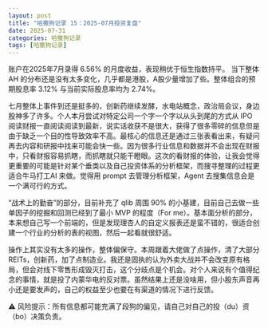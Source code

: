 ```yaml
---
layout: post
title: "哈撒狗记录 15：2025-07月投资复盘"
date: 2025-07-31
categories: 哈撒狗记录
tags: [哈撒狗记录]
---
```


账户在2025年7月录得 6.56% 的月度收益，表现稍优于恒生指数持平。 当下整体 AH 的分布还是没有太多变化，几乎都是港股，A股少量增加了些。整体组合的预期股息率 3.12% 与当前实际股息率均为 2.74%。

<!--more-->

七月整体上事件到还是挺多的，创新药继续发酵，水电站概念，政治局会议，身边股神多了许多。个人本月尝试对特定公司一个字一个字以从头到尾的方式从 IPO 阅读财报一直阅读阅读到最新，说实话收获不是很大，获得了很多零碎的信息但是由于缺乏一个目的性导致效率不高。最核心的信息还是通过三张表看出来，有疑问再去内容和研报中找来可能会快一些。因为很多行业信息和数据并不会出现在财报中，只看财报容易抓瞎，而抓瞎就只能干瞪眼。这次的看财报的体验，让我会觉得更重要的可能是针对某个垂类以及自己投资体系的分析框架，而搜寻整理的过程更适合牛马打工AI 来做。觉得用 prompt 去管理分析框架，Agent 去搜集信息会是一个满可行的方式。

“战术上的勤奋”的部分，目前补充了 qlib 周围 90% 的小基建，目前自己去做一些单因子的挖掘和回测已经到了最小 MVP 的程度（For me）。基本面分析的部分，本来想自己写一个前端的，但是发现理杏人的自定义报表还是蛮不错的，很适合创建一个行业的分析的表的视图，然后一起看就很舒适。

操作上其实没有太多的操作，整体偏保守。本周跟着大佬做了点操作，清了大部分 REITs，创新药，加了点制造业。我还是固执的认为外卖大战并不会改变原有格局，但会对线下零售形成毁灭打击，这个分歧点是个机会。对个人来说有个值得纪念的事情，就是投了内蒙华电的反对票。虽然结果上还是没啥用，但小股东声音再小还是要发声的，自己的权益至少也要在有渠道的情况下进行反馈。

⚠️ 风险提示：所有信息都可能充满了段狗的偏见，请自己对自己的投（du）资（bo）决策负责。
